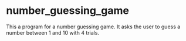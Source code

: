 # number_guessing_game
This a program for a number guessing game. It asks the user to guess a number between 1 and 10 with 4 trials. 
